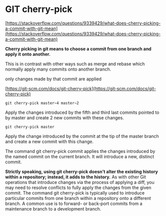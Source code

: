 # GIT cherry-pick

[https://stackoverflow.com/questions/9339429/what-does-cherry-picking-a-commit-with-git-mean](https://stackoverflow.com/questions/9339429/what-does-cherry-picking-a-commit-with-git-mean)

**Cherry picking in git means to choose a commit from one branch and apply it onto another.**

This is in contrast with other ways such as merge and rebase which normally apply many commits onto another branch.

only changes made by that commit are applied

[https://git-scm.com/docs/git-cherry-pick](https://git-scm.com/docs/git-cherry-pick)

`git cherry-pick master~4 master~2`

Apply the changes introduced by the fifth and third last commits pointed to by master and create 2 new commits with these changes.

`git cherry-pick master`

Apply the change introduced by the commit at the tip of the master branch and create a new commit with this change.

The command git cherry-pick commit applies the changes introduced by the named commit on the current branch. It will introduce a new, distinct commit.

**Strictly speaking, using git cherry-pick doesn’t alter the existing history within a repository; instead, it adds to the history.** As with other Git operations that introduce changes via the process of applying a diff, you may need to resolve conflicts to fully apply the changes from the given commit. The command git cherry-pick is typically used to introduce particular commits from one branch within a repository onto a different branch. A common use is to forward- or back-port commits from a maintenance branch to a development branch.

